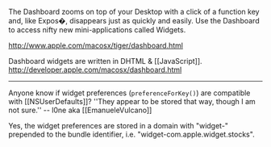 The Dashboard zooms on top of your Desktop with a click of a function key and, like Expos�, disappears just as quickly and easily. Use the Dashboard to access nifty new mini-applications called Widgets.

http://www.apple.com/macosx/tiger/dashboard.html

Dashboard widgets are written in DHTML & [[JavaScript]]. http://developer.apple.com/macosx/dashboard.html

----
Anyone know if widget preferences (<code>preferenceForKey()</code>) are compatible with [[NSUserDefaults]]?
''They appear to be stored that way, though I am not sure.'' -- l0ne aka [[EmanueleVulcano]]

Yes, the widget preferences are stored in a domain with "widget-" prepended to the bundle identifier, i.e. "widget-com.apple.widget.stocks".